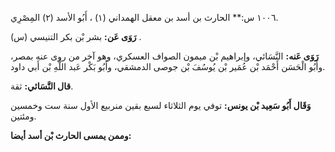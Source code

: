 ١٠٠٦ س:** الحارث بن أسد بن معقل الهمداني (١) ، أَبُو الأسد (٢) المِصْرِي.

**رَوَى عَن:** بشر بْن بكر التنيسي (س) .

**رَوَى عَنه:** النَّسَائي، وإبراهيم بْن ميمون الصواف العسكري، وهو آخر من روى عنه بمصر، وأَبُو الْحَسَن أَحْمَد بْن عُمَير بْن يُوسُفَ بْن جوصى الدمشقي، وأَبُو بَكْر عَبد اللَّهِ بْن أَبي داود.

**قال النَّسَائي:** ثقة.

**وَقَال أَبُو سَعِيد بْن يونس:** توفي يوم الثلاثاء لسبع بقين منربيع الأول سنة ست وخمسين ومئتين.

**وممن يمسى الحارث بْن أسد أيضا:**